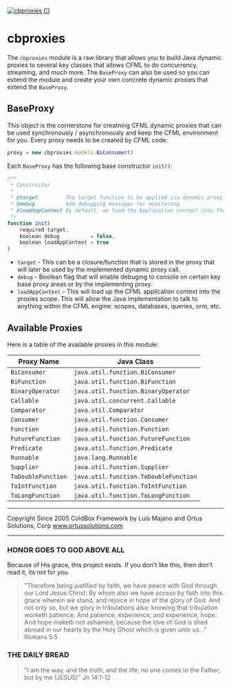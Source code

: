 [![cbproxies CI](https://github.com/coldbox-modules/cbproxies/actions/workflows/ci.yml/badge.svg)](https://github.com/coldbox-modules/cbproxies/actions/workflows/ci.yml)

# cbproxies

The `cbproxies` module is a raw library that allows you to build Java dynamic proxies to several key classes that allows CFML to do concurrency, streaming, and much more.  The `BaseProxy` can also be used so you can extend the module and create your own concrete dynamic proxies that extend the `BaseProxy`.

## BaseProxy

This object is the cornerstone for creatning CFML dynamic proxies that can be used synchronously / asynchronously and keep the CFML environment for you.  Every proxy needs to be created by CFML code:

```js
proxy = new cbproxies.models.BiConsumer()
```

Each `BaseProxy` has the following base constructor `init()`:

```js
/**
 * Constructor
 *
 * @target         The target function to be applied via dynamic proxy to the required Java interface(s)
 * @debug          Add debugging messages for monitoring
 * @loadAppContext By default, we load the Application context into the running thread. If you don't need it, then don't load it.
 */
function init(
	required target,
	boolean debug          = false,
	boolean loadAppContext = true
)
```

* `target` - This can be a closure/function that is stored in the proxy that will later be used by the implemented dynamic proxy call.
* `debug` - Boolean flag that will enable debuging to console on certain key base proxy areas or by the implementing proxy.
* `loadAppContext` - This will load up the CFML application context into the proxies scope.  This will allow the Java implementation to talk to anything within the CFML engine: scopes, databases, queries, orm, etc.

## Available Proxies

Here is a table of the available proxies in this module:

| Proxy Name 			| Java Class |
| ---------- 			| ---------- |
| `BiConsumer` 			| `java.util.function.BiConsumer` |
| `BiFunction` 			| `java.util.function.BiFunction` |
| `BinaryOperator` 		| `java.util.function.BinaryOperator` |
| `Callable` 			| `java.util.concurrent.Callable` |
| `Comparator` 			| `java.util.Comparator` |
| `Consumer` 			| `java.util.function.Consumer` |
| `Function` 			| `java.util.function.Function` |
| `FutureFunction` 		| `java.util.function.FutureFunction` |
| `Predicate` 			| `java.util.function.Predicate` |
| `Runnable` 			| `java.lang.Runnable` |
| `Supplier` 			| `java.util.function.Supplier` |
| `ToDoubleFunction` 	| `java.util.function.ToDoubleFunction` |
| `ToIntFunction` 		| `java.util.function.ToIntFunction` |
| `ToLongFunction` 		| `java.util.function.ToLongFunction` |


********************************************************************************
Copyright Since 2005 ColdBox Framework by Luis Majano and Ortus Solutions, Corp
www.ortussolutions.com
********************************************************************************

### HONOR GOES TO GOD ABOVE ALL

Because of His grace, this project exists. If you don't like this, then don't read it, its not for you.

>"Therefore being justified by faith, we have peace with God through our Lord Jesus Christ:
By whom also we have access by faith into this grace wherein we stand, and rejoice in hope of the glory of God.
And not only so, but we glory in tribulations also: knowing that tribulation worketh patience;
And patience, experience; and experience, hope:
And hope maketh not ashamed; because the love of God is shed abroad in our hearts by the
Holy Ghost which is given unto us. ." Romans 5:5

### THE DAILY BREAD

 > "I am the way, and the truth, and the life; no one comes to the Father, but by me (JESUS)" Jn 14:1-12
